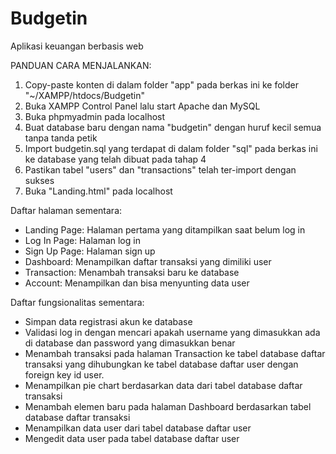 # Budgetin
Aplikasi keuangan berbasis web

PANDUAN CARA MENJALANKAN:
1. Copy-paste konten di dalam folder "app" pada berkas ini ke folder "~/XAMPP/htdocs/Budgetin"
2. Buka XAMPP Control Panel lalu start Apache dan MySQL
3. Buka phpmyadmin pada localhost
4. Buat database baru dengan nama "budgetin" dengan huruf kecil semua tanpa tanda petik
5. Import budgetin.sql yang terdapat di dalam folder "sql" pada berkas ini ke database yang telah dibuat pada tahap 4
6. Pastikan tabel "users" dan "transactions" telah ter-import dengan sukses
7. Buka "Landing.html" pada localhost


Daftar halaman sementara:
- Landing Page: Halaman pertama yang ditampilkan saat belum log in
- Log In Page: Halaman log in
- Sign Up Page: Halaman sign up
- Dashboard: Menampilkan daftar transaksi yang dimiliki user
- Transaction: Menambah transaksi baru ke database
- Account: Menampilkan dan bisa menyunting data user

Daftar fungsionalitas sementara:
- Simpan data registrasi akun ke database
- Validasi log in dengan mencari apakah username yang dimasukkan ada di database dan password yang dimasukkan benar
- Menambah transaksi pada halaman Transaction ke tabel database daftar transaksi yang dihubungkan ke tabel database daftar user dengan foreign key id user.
- Menampilkan pie chart berdasarkan data dari tabel database daftar transaksi
- Menambah elemen baru pada halaman Dashboard berdasarkan tabel database daftar transaksi
- Menampilkan data user dari tabel database daftar user
- Mengedit data user pada tabel database daftar user
